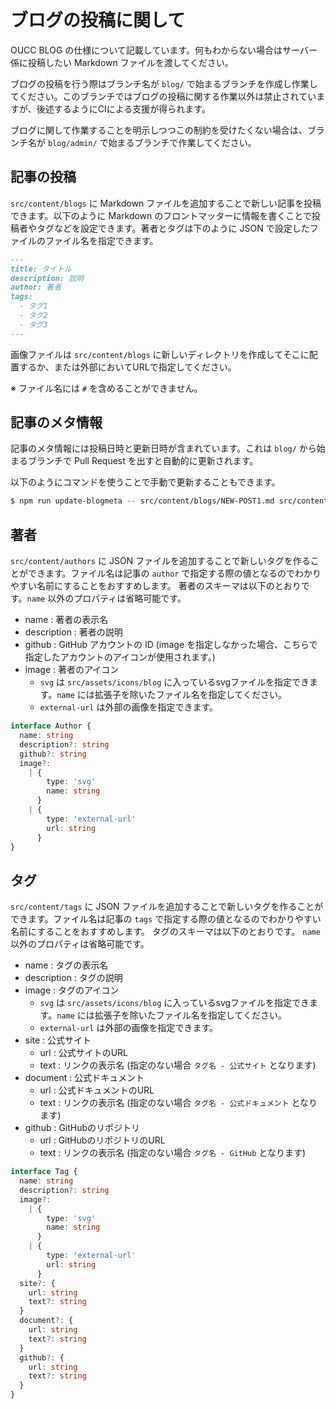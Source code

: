# ブログの投稿に関して

OUCC BLOG の仕様について記載しています。何もわからない場合はサーバー係に投稿したい Markdown ファイルを渡してください。

ブログの投稿を行う際はブランチ名が `blog/` で始まるブランチを作成し作業してください。このブランチではブログの投稿に関する作業以外は禁止されていますが、後述するようにCIによる支援が得られます。

ブログに関して作業することを明示しつつこの制約を受けたくない場合は、ブランチ名が `blog/admin/` で始まるブランチで作業してください。

## 記事の投稿

`src/content/blogs` に Markdown ファイルを追加することで新しい記事を投稿できます。以下のように Markdown のフロントマッターに情報を書くことで投稿者やタグなどを設定できます。著者とタグは下のように JSON で設定したファイルのファイル名を指定できます。

```md
---
title: タイトル
description: 説明
author: 著者
tags:
  - タグ1
  - タグ2
  - タグ3
---
```

画像ファイルは `src/content/blogs` に新しいディレクトリを作成してそこに配置するか、または外部においてURLで指定してください。

※ ファイル名には `#` を含めることができません。

## 記事のメタ情報

記事のメタ情報には投稿日時と更新日時が含まれています。これは `blog/` から始まるブランチで Pull Request を出すと自動的に更新されます。

以下のようにコマンドを使うことで手動で更新することもできます。

```bash
$ npm run update-blogmeta -- src/content/blogs/NEW-POST1.md src/content/blogs/NEW-POST2.md
```

## 著者

`src/content/authors` に JSON ファイルを追加することで新しいタグを作ることができます。ファイル名は記事の `author` で指定する際の値となるのでわかりやすい名前にすることをおすすめします。
著者のスキーマは以下のとおりです。`name` 以外のプロパティは省略可能です。

- name : 著者の表示名
- description : 著者の説明
- github : GitHub アカウントの ID (image を指定しなかった場合、こちらで指定したアカウントのアイコンが使用されます。)
- image : 著者のアイコン
  - `svg` は `src/assets/icons/blog` に入っているsvgファイルを指定できます。`name` には拡張子を除いたファイル名を指定してください。
  - `external-url` は外部の画像を指定できます。

```ts
interface Author {
  name: string
  description?: string
  github?: string
  image?:
    | {
        type: 'svg'
        name: string
      }
    | {
        type: 'external-url'
        url: string
      }
}
```

## タグ

`src/content/tags` に JSON ファイルを追加することで新しいタグを作ることができます。ファイル名は記事の `tags` で指定する際の値となるのでわかりやすい名前にすることをおすすめします。
タグのスキーマは以下のとおりです。 `name` 以外のプロパティは省略可能です。

- name : タグの表示名
- description : タグの説明
- image : タグのアイコン
  - `svg` は `src/assets/icons/blog` に入っているsvgファイルを指定できます。`name` には拡張子を除いたファイル名を指定してください。
  - `external-url` は外部の画像を指定できます。
- site : 公式サイト
  - url : 公式サイトのURL
  - text : リンクの表示名 (指定のない場合 `タグ名 - 公式サイト` となります)
- document : 公式ドキュメント
  - url : 公式ドキュメントのURL
  - text : リンクの表示名 (指定のない場合 `タグ名 - 公式ドキュメント` となります)
- github : GitHubのリポジトリ
  - url : GitHubのリポジトリのURL
  - text : リンクの表示名 (指定のない場合 `タグ名 - GitHub` となります)

```ts
interface Tag {
  name: string
  description?: string
  image?:
    | {
        type: 'svg'
        name: string
      }
    | {
        type: 'external-url'
        url: string
      }
  site?: {
    url: string
    text?: string
  }
  document?: {
    url: string
    text?: string
  }
  github?: {
    url: string
    text?: string
  }
}
```
